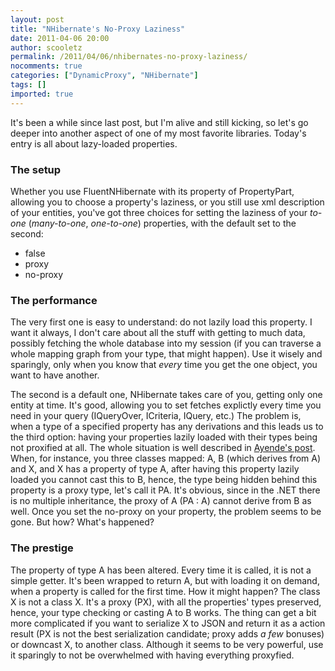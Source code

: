 ```yaml
---
layout: post
title: "NHibernate's No-Proxy Laziness"
date: 2011-04-06 20:00
author: scooletz
permalink: /2011/04/06/nhibernates-no-proxy-laziness/
nocomments: true
categories: ["DynamicProxy", "NHibernate"]
tags: []
imported: true
---
```


It's been a while since last post, but I'm alive and still kicking, so let's go deeper into another aspect of one of my most favorite libraries. Today's entry is all about lazy-loaded properties.

### The setup

Whether you use FluentNHibernate with its property of PropertyPart, allowing you to choose a property's laziness, or you still use xml description of your entities, you've got three choices for setting the laziness of your *to-one* (*many-to-one*, *one-to-one*) properties, with the default set to the second:
* false
* proxy
* no-proxy

### The performance

The very first one is easy to understand: do not lazily load this property. I want it always, I don't care about all the stuff with getting to much data, possibly fetching the whole database into my session (if you can traverse a whole mapping graph from your type, that might happen). Use it wisely and sparingly, only when you know that *every* time you get the one object, you want to have another.

The second is a default one, NHibernate takes care of you, getting only one entity at time. It's good, allowing you to set fetches explictly every time you need in your query (IQueryOver, ICriteria, IQuery, etc.) The problem is, when a type of a specified property has any derivations and this leads us to the third option: having your properties lazily loaded with their types being not proxified at all.
The whole situation is well described in [Ayende's post](http://ayende.com/Blog/archive/2010/01/28/nhibernate-new-feature-no-proxy-associations.aspx). When, for instance, you three classes mapped: A, B (which derives from A) and X, and X has a property of type A, after having this property lazily loaded you cannot cast this to B, hence, the type being hidden behind this property is a proxy type, let's call it PA. It's obvious, since in the .NET there is no multiple inheritance, the proxy of A (PA : A) cannot derive from B as well. Once you set the no-proxy on your property, the problem seems to be gone. But how? What's happened?

### The prestige

The property of type A has been altered. Every time it is called, it is not a simple getter. It's been wrapped to return A, but with loading it on demand, when a property is called for the first time. How it might happen? The class X is not a class X. It's a proxy (PX), with all the properties' types preserved, hence, your type checking or casting A to B works. The thing can get a bit more complicated if you want to serialize X to JSON and return it as a action result (PX is not the best serialization candidate; proxy adds *a few* bonuses) or downcast X, to another class. Although it seems to be very powerful, use it sparingly to not be overwhelmed with having everything proxyfied.
